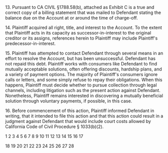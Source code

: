 13\.
Pursuant to CA CIVIL §1788.58(b), attached as Exhibit C is a true and correct copy of a
billing statement that was mailed to Defendant stating the balance due on the Account at
or around the time of charge-off.

14\.
Plaintiff acquired all right, title, and interest to the Account. To the extent that Plaintiff
acts in its capacity as successor-in-interest to the original creditor or its assigns,
references herein to Plaintiff may include Plaintiff's predecessor-in-interest.

15\.
Plaintiff has attempted to contact Defendant through several means in an effort to resolve
the Account, but has been unsuccessful. Defendant has not repaid this debt. Plaintiff
works with consumers like Defendant to find mutually acceptable solutions, often
offering discounts, hardship plans, and a variety of payment options. The majority of
Plaintiff's consumers ignore calls or letters, and some simply refuse to repay their
obligations. When this happens, Plaintiff must decide whether to pursue collection
through legal channels, including litigation such as the present action against Defendant.
Nonetheless, Plaintiff remains interested in discovering a mutually beneficial solution
through voluntary payments, if possible, in this case.

16\.
Before commencement of this action, Plaintiff informed Defendant in writing, that it
intended to file this action and that this action could result in a judgment against
Defendant that would include court costs allowed by California Code of Civil Procedure
§ 1033(b)(2).

<!-- PageNumber="-3-" -->
<!-- PageFooter="COMPLAINT" -->
<!-- PageFooter="CA_0132G File No .: 24-167072 SCP" -->

1
2
3
4
5
6
7
8
9
10
11
12
13
14
15
16
17

18
19
20
21
22
23
24
25
26
27
28

<!-- PageBreak -->

